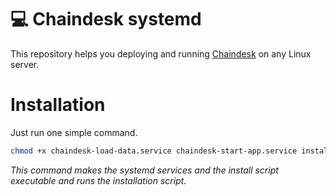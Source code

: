 # 💻 Chaindesk systemd
This repository helps you deploying and running [Chaindesk](https://github.com/gmpetrov/databerry/) on any Linux server.
# Installation
Just run one simple command.
```bash
chmod +x chaindesk-load-data.service chaindesk-start-app.service install.sh && ./install.sh
```
*This command makes the systemd services and the install script executable and runs the installation script.*
